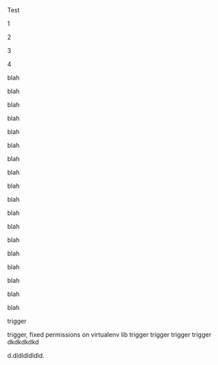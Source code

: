 Test

1

2

3

4

blah

blah

blah

blah

blah

blah

blah

blah

blah

blah

blah

blah

blah

blah

blah

blah

blah

blah

trigger

trigger, fixed permissions on virtualenv lib
trigger
trigger
trigger
trigger
dkdkdkdkd

d.dldldldldld.

